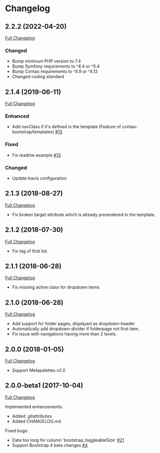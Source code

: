 
Changelog
=========

2.2.2 (2022-04-20)
------------------

[Full Changelog](https://github.com/contao-bootstrap/navbar/compare/2.1.4...2.2.0)

### Changed

 - Bump minimum PHP version to 7.4
 - Bump Symfony requirements to ^4.4 or ^5.4
 - Bump Contao requirements to ^4.9 or ^4.13
 - Changed coding standard


2.1.4 (2019-06-11)
------------------

[Full Changelog](https://github.com/contao-bootstrap/navbar/compare/2.1.3...2.1.4)


### Enhanced

 - Add navClass if it's defined in the template (Feature of contao-bootstrap/templates) [#13](https://github.com/contao-bootstrap/navbar/issues/12)

### Fixed

 - Fix readme example [#13](https://github.com/contao-bootstrap/navbar/issues/13)

### Changed

 - Update travis configuration


2.1.3 (2018-08-27)
------------------

[Full Changelog](https://github.com/contao-bootstrap/navbar/compare/2.1.2...2.1.3)

 - Fix broken target attribute which is already prerendered in the template.


2.1.2 (2018-07-30)
------------------

[Full Changelog](https://github.com/contao-bootstrap/navbar/compare/2.1.1...2.1.2)

 - Fix tag of first list.


2.1.1 (2018-06-28)
------------------

[Full Changelog](https://github.com/contao-bootstrap/navbar/compare/2.1.0...2.1.1)

 - Fix missing active class for dropdown items


2.1.0 (2018-06-28)
------------------

[Full Changelog](https://github.com/contao-bootstrap/navbar/compare/2.0.0...2.1.0)

 - Add support for folder pages, displayed as dropdown-header
 - Automatically add dropdown-divider if folderpage not first item.
 - Fix issue with navigations having more than 2 levels.


2.0.0 (2018-01-05)
------------------

[Full Changelog](https://github.com/contao-bootstrap/navbar/compare/2.0.0-beta...2.0.0)

 - Support Metapalettes v2.0


2.0.0-beta1 (2017-10-04)
------------------------

[Full Changelog](https://github.com/contao-bootstrap/navbar/compare/2.0.0-alpha1...2.0.0-beta1)

Implemented enhancements:

 - Added .gitattributes
 - Added CHANGELOG.md

Fixed bugs:

 - Data too long for column 'bootstrap_toggleableSize' [#21](https://github.com/contao-bootstrap/core/issues/21)
 - Support Bootstrap 4 beta changes [#4](https://github.com/contao-bootstrap/navbar/issues/4)
